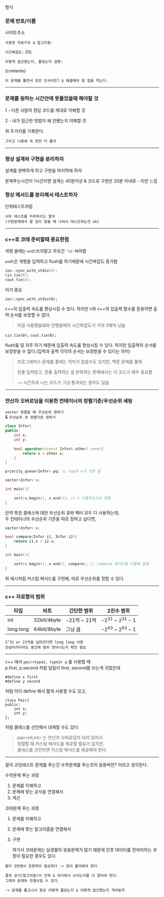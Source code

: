 형식

### 문제 번호/이름

사이트주소

`사용한 자료구조 & 알고리즘:` 

`시간복잡도:` $O()$

`어떻게 접근했는지, 풀었는지 설명:`

(contents)

    이 문제를 풀면서 얻은 인사이트? & 해결해야 할 점을 적는다.

---

### 문제를 원하는 시간안에 못풀었을때 해야할 것

1 - 다른 사람의 정답 코드를 제대로 이해할 것

2 - 내가 접근한 방법이 왜 안됐는지 이해할 것

위 두가지를 기록한다.

    그리고 나중에 꼭 한번 더 풀자


---

### 항상 설계와 구현을 분리하자

설계를 완벽하게 하고 구현을 마지막에 하자

문제푸는시간이 1시간이면 설계는 40분이상 & 코드로 구현은 20분 이내로 - 이런 느낌

### 항상 메서드를 분리해서 테스트하자

단위테스트처럼

    너무 테스트를 자주하지는 말자
    (구현문제에서 할 일이 많을 때 나눠서 테스트하는건 ok)

---

### c++로 코테 준비할때 중요한점

개행 쓸때는 ```endl```쓰지말고 무조건 ```'\n'```써야함

```endl```은 개행을 입력하고 flush를 하기때문에 시간복잡도 증가함


```cpp
ios::sync_with_stdio(0);
cin.tie(0);
cout.tie(0);
``````

이거 중요

```ios::sync_with_stdio(0);```

c++의 입출력 속도를 향상시킬 수 있다.
하지만 c와 c++의 입출력 함수를 혼용하면 출력 순서를 보장할 수 없다.

> 이걸 사용했을떄와 안했을때의 시간복잡도가 거의 2배씩 났음

```cin.tie(0);```
```cout.tie(0);```

flush를 덜 자주 하기 때문에 입출력 속도를 향상시킬 수 있다.
하지만 입출력의 순서를 보장받을 수 없다.(입력과 출력 각각의 순서는 보장받을 수 있다는 의미)

> 프로그래머스 문제를 풀때는 의미가 없을수도 있지만,
> 백준 문제를 풀때 
>
> 한줄 입력받고, 한줄 출력하는 걸 반복하는 문제에서는 이 코드가 매우 중요함
>
> -> 시간초과 나는 코드가 그냥 통과되는 경우도 있음

---

### 연산자 오버로딩을 이용한 컨테이너의 정렬기준/우선순위 세팅

`vector 정렬할 때 우선순위 정하기`  
& `우선순위 큐 정렬기준 정하기`

```cpp
class Infor{
public:
    int x;
    int y;
    
    bool operator<(const Infor& other) const{
        return x < other.x;    
    }
}

priority_queue<Infor> pq; // top의 x가 가장 큼

vector<Infor> v;

int main(){
    ...
    sort(v.begin(), v.end()); // x 오름차순으로 정렬
}
```

만약 특정 클래스에 대한 우선순위 큐와 벡터 모두 다 사용하는데,  
두 컨테이너의 우선순위 기준을 따로 정하고 싶다면,
 
```cpp
vector<Infor> v;

bool compare(Infor i1, Infor i2){
    return i1.x < i2.x;
}

int main(){
    ...
    sort(v.begin(), v.end(), compare); // compare 메서드를 이용해 정렬
}
```

위 예시처럼 커스텀 메서드를 구현해, 따로 우선순위를 정할 수 있다.

---

### c++ 자료형의 범위

|타입|비트|간단한 범위| 2진수 범위                 |
|--|--|--|------------------------|
|int|32bit/4byte|-21억 ~ 21억| $-2^{31}$ ~ $2^{31}-1$ |
|long long|64bit/8byte|그냥 큼| $-2^{63}$ ~ $2^{63}-1$ |

    2^31 or 21억을 넘어간다면 long long 사용
    안넘어가더라도 중간에 범위 벗어나는지 확인 필요

---

c++ 에서 ```pair<type1, type2> p``` 를 사용할 때    
p.first, p.second 처럼 일일이 first, second를 쓰는게 귀찮은데

```
#define x first
#define y second
```  
처럼 미리 define 해서 짧게 사용할 수도 있고,

```
class Pair{
public:
    int x;
    int y;
};
```  
처럼 클래스를 선언해서 대체할 수도 있다.

> pair<int,int> 는 연산자 오버로딩이 되어 있어서  
> 정렬할 때 커스텀 메서드를 제공할 필요가 없지만,  
> 클래스를 선언하면 커스텀 메서드를 제공해야 한다.

---

결국 코딩테스트 문제를 푸는건 수학문제를 푸는것의 응용버전? 이라고 생각한다.

수학문제 푸는 과정
1. 문제를 이해하고
2. 문제에 맞는 공식을 연결해서
3. 계산

코테문제 푸는 과정
1. 문제를 이해하고
2. 문제에 맞는 알고리즘을 연결해서
3. 구현

    여기서 코테문제는 실생활의 응용문제가 많기 떄문에 
    인풋 데이터를 전처리하는 과정이 필요한 경우도 있다.
>
    둘다 2번에서 응용력이 필요하다 -> 많이 풀어봐야 한다.
>
    결국 공식(알고리즘)이 언제 & 어디에서 쓰이는지를 다 알아야 한다.
    그래야 문제와 연결시킬 수 있다.
    
    -> 문제를 풀고나서 항상 어떻게 풀었는지 & 어떻게 접근했는지 적어놓자